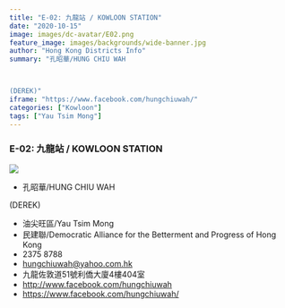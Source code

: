 ```yaml
---
title: "E-02: 九龍站 / KOWLOON STATION"
date: "2020-10-15"
image: images/dc-avatar/E02.png
feature_image: images/backgrounds/wide-banner.jpg
author: "Hong Kong Districts Info"
summary: "孔昭華/HUNG CHIU WAH

(DEREK)"
iframe: "https://www.facebook.com/hungchiuwah/"
categories: ["Kowloon"]
tags: ["Yau Tsim Mong"]
---
```


### E-02: 九龍站 / KOWLOON STATION  
![](/images/dc-avatar/E02.png)  

 - 孔昭華/HUNG CHIU WAH

(DEREK)  
 - 油尖旺區/Yau Tsim Mong  
 - 民建聯/Democratic Alliance for the Betterment and Progress of Hong Kong  
 - 2375 8788  
 - hungchiuwah@yahoo.com.hk  
 - 九龍佐敦道51號利僑大廈4樓404室  
 - http://www.facebook.com/hungchiuwah  
 - https://www.facebook.com/hungchiuwah/
